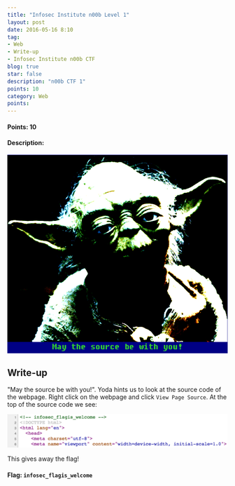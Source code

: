 ```yaml
---
title: "Infosec Institute n00b Level 1"
layout: post
date: 2016-05-16 8:10
tag:
- Web
- Write-up
- Infosec Institute n00b CTF
blog: true
star: false
description: "n00b CTF 1"
points: 10
category: Web
points:
---
```


#### Points: 10

#### Description:

![Markdowm Image][1]

[1]: /assets/images/infosecInstin00b/yoda1.png

## Write-up

"May the source be with you!". Yoda hints us to look at the source code of the webpage. Right click on the webpage and click `View Page Source`. At the top of the source code we see:

![Markdowm Image][2]

[2]: /assets/images/infosecInstin00b/source1.png

This gives away the flag!

#### Flag: `infosec_flagis_welcome`
